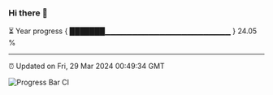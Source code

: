 ### Hi there 👋

⏳ Year progress { ███████▁▁▁▁▁▁▁▁▁▁▁▁▁▁▁▁▁▁▁▁▁▁▁ } 24.05 %

---

⏰ Updated on Fri, 29 Mar 2024 00:49:34 GMT

![Progress Bar CI](https://github.com/liununu/liununu/workflows/Progress%20Bar%20CI/badge.svg)
